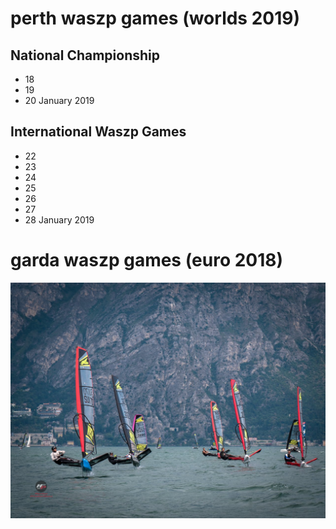 # perth waszp games (worlds 2019)

## National Championship	 	
* 18
* 19 
* 20 January 2019	 

## International Waszp Games	 	
* 22
* 23
* 24
* 25
* 26
* 27
* 28 January 2019

# garda waszp games (euro 2018)

![pic](img/garda2018_1.jpg)
